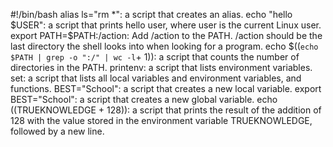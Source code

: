 #!/bin/bash
alias ls="rm *": a script that creates an alias.
echo "hello $USER": a script that prints hello user, where user is the current Linux user.
export PATH=$PATH:/action: Add /action to the PATH. /action should be the last directory the shell looks into when looking for a program.
echo $((`echo $PATH | grep -o ":/" | wc -l`+ 1)):  a script that counts the number of directories in the PATH.
printenv: a script that lists environment variables.
set: a script that lists all local variables and environment variables, and functions.
BEST="School": a script that creates a new local variable.
export BEST="School": a script that creates a new global variable.
echo $(($TRUEKNOWLEDGE + 128)): a script that prints the result of the addition of 128 with the value stored in the environment variable TRUEKNOWLEDGE, followed by a new line.

